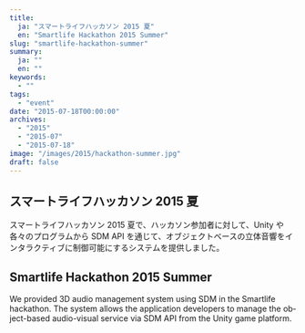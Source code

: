 ```yaml
---
title:
  ja: "スマートライフハッカソン 2015 夏"
  en: "Smartlife Hackathon 2015 Summer"
slug: "smartlife-hackathon-summer"
summary:
  ja: ""
  en: ""
keywords:
  - ""
tags:
  - "event"
date: "2015-07-18T00:00:00"
archives:
  - "2015"
  - "2015-07"
  - "2015-07-18"
image: "/images/2015/hackathon-summer.jpg"
draft: false
---
```


<!-- 日本語記事ここから -->
<section lang="ja" v-if="$context.locale === 'ja-jp'">

# スマートライフハッカソン 2015 夏

スマートライフハッカソン 2015 夏で、ハッカソン参加者に対して、Unity や各々のプログラムから SDM API を通じて、オブジェクトベースの立体音響をインタラクティブに制御可能にするシステムを提供しました。

</section>
<!-- 日本語記事ここまで -->

<!-- English article start -->
<section lang="en" v-else>

# Smartlife Hackathon 2015 Summer

We provided 3D audio management system using SDM in the Smartlife hackathon. The system allows the application developers to manage the object-based audio-visual service via SDM API from the Unity game platform.

</section>
<!-- English article end -->

